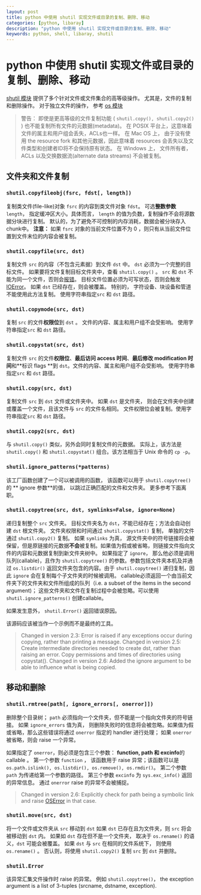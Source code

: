 ```yaml
---
layout: post
title: python 中使用 shutil 实现文件或目录的复制、删除、移动
categories: [python, libaray]
description: "python 中使用 shutil 实现文件或目录的复制、删除、移动"
keywords: python, shell, libaray, shutil
---
```


# python 中使用 shutil 实现文件或目录的复制、删除、移动

[ shutil 模块](https://docs.python.org/2/library/shutil.html#module-shutil) 提供了多个针对文件或文件集合的高等级操作。 尤其是，文件的复制和删除操作。 对于独立文件的操作， 参考 [ os 模块](https://docs.python.org/2/library/os.html#module-os)


> 警告：
> 即使是更高等级的文件复制功能 ( `shutil.copy(), shutil.copy2()` ) 也不能复制所有文件的元数据(metadata)。
> 在 POSIX 平台上，这意味着文件的属主和用户组会丢失，ACLs也一样。 在 Mac OS 上， 由于没有使用 the resource fork 和其他元数据，因此意味着 resources 会丢失以及文件类型和创建者ID将不会保持原有状态。 在 Windows 上， 文件所有者， ACLs 以及交换数据流(alternate data streams) 不会被复制。


## 文件夹和文件复制

### `shutil.copyfileobj(fsrc, fdst[, length])`

复制类文件(file-like)对象 `fsrc` 的内容到类文件对象 `fdst`。 可选**整数参数** `length`， 指定缓冲区大小。具体而言， `length` 的值为负数，复制操作不会将源数据分块进行复制。 默认的，为了避免不可控制的内存消耗，数据会被分块存入chunk中。 **注意：** 如果 `fsrc` 对象的当前文件位置不为 0 ，则只有从当前文件位置到文件末位的内容会被复制。


### `shutil.copyfile(src, dst)`

复制文件 `src` 的内容（不包含元素据）到文件 `dst` 中。 `dst` 必须为一个完整的目标文件。 如果要将文件复制目标文件夹中，查看 `shutil.copy()` 。 `src` 和 `dst` 不能为同一个文件，否则会[报错](#shutil.Error)。 目标文件位置必须为可写状态，否则会触发 [IOError](https://docs.python.org/2/library/exceptions.html#exceptions.IOError)。 如果 `dst` 已经存在，则会被覆盖。 特别的， 字符设备、块设备和管道不能使用此方法复制。 使用字符串指定`src` 和 `dst` 路径。

### `shutil.copymode(src, dst)`

复制 `src` 的文件**权限位**到 `dst` 。 文件的内容、属主和用户组不会受影响。 使用字符串指定`src` 和 `dst` 路径。

### `shutil.copystat(src, dst)`

复制文件 `src` 的文件**权限位**、**最后访问 access 时间**、**最后修改 modification 时间**和**标识 flags **到 `dst`。文件的内容、属主和用户组不会受影响。 使用字符串指定`src` 和 `dst` 路径。

### `shutil.copy(src, dst)` 

复制文件 `src` 到 `dst` 文件或文件夹中。 如果 `dst` 是文件夹， 则会在文件夹中创建或覆盖一个文件，且该文件与 `src` 的文件名相同。 文件权限位会被复制。使用字符串指定`src` 和 `dst` 路径。

### `shutil.copy2(src, dst)`

与 `shutil.copy()` 类似，另外会同时复制文件的元数据。 实际上，该方法是 `shutil.copy()` 和 `shutil.copystat()` 组合。该方法相当于 Unix 命令的 ` cp -p `。

### `shutil.ignore_patterns(*patterns)`

该工厂函数创建了一个可以被调用的函数， 该函数可以用于 `shutil.copytree()` 的 ** ignore 参数**的值， 以跳过正确匹配的文件和文件夹。 更多参考下面离职。

### `shutil.copytree(src, dst, symlinks=False, ignore=None)`

递归复制整个 `src` 文件夹。 目标文件夹名为 `dst`，不能已经存在；方法会自动创建 `dst` 根文件夹。 文件夹权限和时间通过 `shutil.copystat()` 复制， 单独的文件通过 `shutil.copy2()` 复制。
如果 ` symlinks ` 为真， 源文件夹中的符号链接将会被保留，但是原链接的元数据**不会**被复制。如果值为假或被省略，则链接文件指向文件的内容和元数据复制到新文件夹树中。
如果指定了 `ignore`， 那么他必须是调用队列(callable)，且作为 `shutil.copytree()` 的参数。参数包括文件夹本机及并通过 `os.listdir()` 返回文件夹包含的内容。由于 `shutil.copytree()` 递归复制，因此 `ignore` 会在复制每个子文件夹的时候被调用。 callable必须返回一个由当前文件夹下的文件夹和文件所组成的队列（i.e. a subset of the items in the second argument)； 这些文件夹和文件在复制过程中会被忽略。可以使用 `shutil.ignore_patterns()` 创建callable。

如果发生意外， `shutil.Error()` 返回错误原因。

该源码应该被当作一个示例而不是最终的工具。

> Changed in version 2.3: Error is raised if any exceptions occur during copying, rather than printing a message.
> Changed in version 2.5: Create intermediate directories needed to create dst, rather than raising an error. Copy permissions and times of directories using copystat().
> Changed in version 2.6: Added the ignore argument to be able to influence what is being copied.


## 移动和删除

### `shutil.rmtree(path[, ignore_errors[, onerror]])`

删除整个目录树； `path` 必须指向一个文件夹，但不能是一个指向文件夹的符号链接。 如果 ` ignore_errors ` 值为真， 则删除失败时的信息将会被忽略。如果值为假或省略，那么这些错误将通过 `onerror` 指定的 handler 进行处理； 如果 `onerror` 被省略，则会 raise 一个异常。

如果指定了 `onerror`，则必须是包含三个参数： **function, path 和 excinfo**的 callable 。 第一个参数 ` function ` ， 该函数用于 raise 异常；该函数可以是 `os.path.islink(), os.listdir(), os.remove(), os.rmdir()`。 第二个参数 `path` 为传递给第一个参数的路径。 第三个参数 `excinfo` 为 `sys.exc_info()` 返回的异常信息。 通过 `onerror` raise 的异常不会被捕捉。

> Changed in version 2.6: Explicitly check for path being a symbolic link and raise [OSError](https://docs.python.org/2/library/exceptions.html#exceptions.OSError) in that case.


### `shutil.move(src, dst)`

将一个文件或文件夹从 `src` 移动到 `dst`
如果 `dst` 已存在且为文件夹，则 `src` 将会被移动到 `dst` 内。 如果如 `dst` 存在但不是一个文件夹， 取决于 `os.rename()` 的语义，`dst` 可能会被覆盖。
如果 `dst` 与 `src` 在相同的文件系统下， 则使用 `os.rename()` 。 否认则，将使用 `shutil.copy2()` 复制 `src` 到 `dst` 并删除。

### `shutil.Error ` 

该异常汇集文件操作时 raise 的异常。 例如 `shutil.copytree()`，  the exception argument is a list of 3-tuples (srcname, dstname, exception).